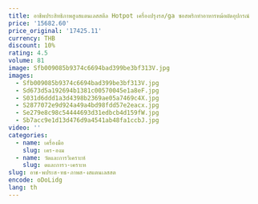 ```yaml
---
title: อาชีพประสิทธิภาพสูงสแตนเลสสตีล Hotpot เครื่องปรุงรส/ga ซอสพริกทําอาหารหม้อผัดอุปกรณ์
price: '15682.60'
price_original: '17425.11'
currency: THB
discount: 10%
rating: 4.5
volume: 81
image: Sfb009085b9374c6694bad399be3bf313V.jpg
images:
  - Sfb009085b9374c6694bad399be3bf313V.jpg
  - Sd673d5a192694b1381c00570045e1a8eF.jpg
  - S031d6ddd1a3d4398b2369ae05a7469c4X.jpg
  - S2877072e9d924a49a4bd98fdd57e2eacx.jpg
  - Se279e8c98c54444693d31edbcb4d159fW.jpg
  - Sb7acc9e1d13d476d9a4541ab48fa1ccbJ.jpg
video: ''
categories:
  - name: เครื่องมือ
    slug: เคร-องม
  - name: วัดและการวิเคราะห์
    slug: ดและการว-เคราะห
slug: อาช-พประส-ทธ-ภาพส-งสแตนเลสสต
encode: oDoLidg
lang: th
---
```

  
